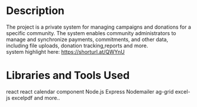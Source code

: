 # Description
The project is a private system for managing campaigns and donations for a specific community. The system enables community administrators to manage and synchronize payments, commitments, and other data, including 
file uploads, donation tracking,reports and more.
<br/>
system highlight here: https://shorturl.at/QWYnU
# Libraries and Tools Used
react
react calendar component
Node.js
Express
Nodemailer
ag-grid
excel-js
excelpdf
and more..










